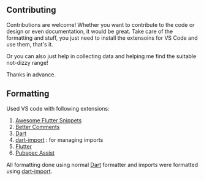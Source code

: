 ## Contributing
Contributions are welcome! Whether you want to contribute to the code or design or even documentation, it would be great. Take care of the formatting and stuff, you just need to install the extensoins for VS Code and use them, that's it.

Or you can also just help in collecting data and helping me find the suitable not-dizzy range!

Thanks in advance.

## Formatting
Used VS code with following extensions:
1. [Awesome Flutter Snippets](https://marketplace.visualstudio.com/items?itemName=Nash.awesome-flutter-snippets)
2. [Better Comments](https://marketplace.visualstudio.com/items?itemName=aaron-bond.better-comments)
3. [Dart](https://marketplace.visualstudio.com/items?itemName=Dart-Code.dart-code)
4. [dart-import](https://marketplace.visualstudio.com/items?itemName=luanpotter.dart-import) : for managing imports
5. [Flutter](https://marketplace.visualstudio.com/items?itemName=Dart-Code.flutter)
6. [Pubspec Assist](https://marketplace.visualstudio.com/items?itemName=jeroen-meijer.pubspec-assist)

All formatting done using normal [Dart](https://marketplace.visualstudio.com/items?itemName=Dart-Code.dart-code) formatter and imports were formatted using [dart-import](https://marketplace.visualstudio.com/items?itemName=luanpotter.dart-import).
